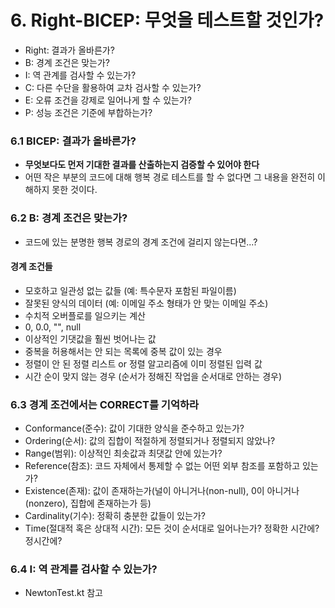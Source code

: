 # 6. Right-BICEP: 무엇을 테스트할 것인가?

- Right: 결과가 올바른가?
- B: 경계 조건은 맞는가?
- I: 역 관계를 검사할 수 있는가?
- C: 다른 수단을 활용하여 교차 검사할 수 있는가?
- E: 오류 조건을 강제로 일어나게 할 수 있는가?
- P: 성능 조건은 기준에 부합하는가?

### 6.1 BICEP: 결과가 올바른가?
- **무엇보다도 먼저 기대한 결과를 산출하는지 검증할 수 있어야 한다**
- 어떤 작은 부분의 코드에 대해 행복 경로 테스트를 할 수 없다면 그 내용을 완전히 이해하지 못한 것이다.

### 6.2 B: 경계 조건은 맞는가?
- 코드에 있는 분명한 행복 경로의 경계 조건에 걸리지 않는다면...?

#### 경계 조건들
- 모호하고 일관성 없는 값들 (예: 특수문자 포함된 파일이름)
- 잘못된 양식의 데이터 (예: 이메일 주소 형태가 안 맞는 이메일 주소)
- 수치적 오버플로를 일으키는 계산
- 0, 0.0, "", null
- 이상적인 기댓값을 훨씬 벗어나는 값
- 중복을 허용해서는 안 되는 목록에 중복 값이 있는 경우
- 정렬이 안 된 정렬 리스트 or 정렬 알고리즘에 이미 정렬된 입력 값
- 시간 순이 맞지 않는 경우 (순서가 정해진 작업을 순서대로 안하는 경우)

### 6.3 경계 조건에서는 CORRECT를 기억하라
- Conformance(준수): 값이 기대한 양식을 준수하고 있는가?
- Ordering(순서): 값의 집합이 적절하게 정렬되거나 정렬되지 않았나?
- Range(범위): 이상적인 최솟값과 최댓값 안에 있는가?
- Reference(참조): 코드 자체에서 통제할 수 없는 어떤 외부 참조를 포함하고 있는가?
- Existence(존재): 값이 존재하는가(널이 아니거나(non-null), 0이 아니거나(nonzero), 집합에 존재하는가 등)
- Cardinality(기수): 정확히 충분한 값들이 있는가?
- Time(절대적 혹은 상대적 시간): 모든 것이 순서대로 일어나는가? 정확한 시간에? 정시간에?

### 6.4 I: 역 관계를 검사할 수 있는가?
- NewtonTest.kt 참고